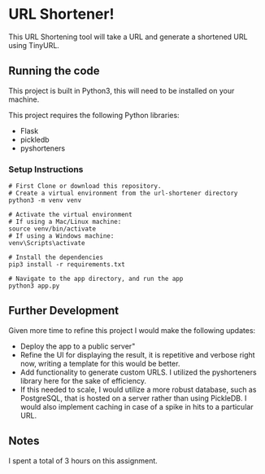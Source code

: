 # URL Shortener! 

  
This URL Shortening tool will take a URL and generate a shortened URL using TinyURL. 

  

## Running the code
This project is built in Python3, this will need to be installed on your machine. 

This project requires the following Python libraries:

 - Flask
 - pickledb
 - pyshorteners

### Setup Instructions
	
    # First Clone or download this repository.
    # Create a virtual environment from the url-shortener directory
    python3 -m venv venv
    
    # Activate the virtual environment
    # If using a Mac/Linux machine:
    source venv/bin/activate
    # If using a Windows machine:
    venv\Scripts\activate
  
	# Install the dependencies
    pip3 install -r requirements.txt
    
    # Navigate to the app directory, and run the app
    python3 app.py

  

## Further Development
Given more time to refine this project I would make the following updates: 

 - Deploy the app to a public server"
 - Refine the UI for displaying the result, it is repetitive and verbose right now, writing a template for this would be better.
 - Add functionality to generate custom URLS. I utilized the pyshorteners library here for the sake of efficiency. 
 - If this needed to scale, I would utilize a more robust database, such as PostgreSQL, that is hosted on a server rather than using PickleDB. I would also implement caching in case of a spike in hits to a particular URL.


## Notes
I spent a total of 3 hours on this assignment.
